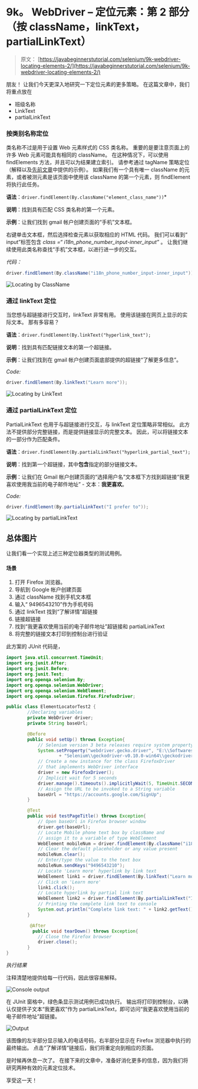 # 9k。 WebDriver – 定位元素：第 2 部分（按 className，linkText，partialLinkText）

> 原文： [https://javabeginnerstutorial.com/selenium/9k-webdriver-locating-elements-2/](https://javabeginnerstutorial.com/selenium/9k-webdriver-locating-elements-2/)

朋友！ 让我们今天更深入地研究一下定位元素的更多策略。 在这篇文章中，我们将重点放在

*   班级名称
*   LinkText
*   partialLinkText

### 按类别名称定位

类名称不过是用于设置 Web 元素样式的 CSS 类名称。 重要的是要注意页面上的许多 Web 元素可能具有相同的 className。 在这种情况下，可以使用 findElements 方法，并且可以为结果建立索引。 请参考通过 tagName 策略定位（解释以及[先前文章](https://javabeginnerstutorial.com/selenium/9j-webdriver-locating-elements-1/)中提供的示例）。 如果我们有一个具有唯一 className 的元素，或者被测元素是该页面中使用该 className 的第一个元素，则 findElement 将执行此任务。

**语法**：`driver.findElement(By.className("element_class_name"))`*

**说明**：找到具有匹配 CSS 类名称的第一个元素。

**示例**：让我们找到 gmail 帐户创建页面的“手机”文本框。

右键单击文本框，然后选择检查元素以获取相应的 HTML 代码。 我们可以看到“ input”标签包含 *class =“ i18n_phone_number_input-inner_input”* 。 让我们继续使用此类名称查找“手机”文本框，以进行进一步的交互。

*代码：*

```java
driver.findElement(By.className("i18n_phone_number_input-inner_input"));
```

![Locating by ClassName](img/35fbb3061abb7c05aa82266e0c5f1ebf.png)

### 通过 linkText 定位

当您想与超链接进行交互时，linkText 非常有用。 使用该链接在网页上显示的实际文本。 那有多容易？

**语法**：`driver.findElement(By.linkText("hyperlink_text");`

**说明**：找到具有匹配链接文本的第一个超链接。

**示例**：让我们找到在 gmail 帐户创建页面底部提供的超链接“了解更多信息”。

*Code:*

```java
driver.findElement(By.linkText("Learn more"));
```

![Locating by LinkText](img/1a2edf43e534f498a4f3275dd5f6e4f3.png)

### 通过 partialLinkText 定位

PartialLinkText 也用于与超链接进行交互，与 linkText 定位策略非常相似。 此方法不提供部分完整链接，而是提供链接显示的完整文本。 因此，可以将链接文本的一部分作为匹配条件。

**语法**：`driver.findElement(By.partialLinkText("hyperlink_partial_text");`

**说明**：找到第一个超链接，其中**包含**指定的部分链接文本。

**示例**：让我们在 Gmail 帐户创建页面的“选择用户名”文本框下方找到超链接“我更喜欢使用我当前的电子邮件地址” - 文本：**我更喜欢**。

*Code:*

```java
driver.findElement(By.partialLinkText("I prefer to"));
```

![Locating by partialLinkText](img/6a482332c4ee93dfee4745bc0fa27f77.png)

## 总体图片

让我们看一个实现上述三种定位器类型的测试用例。

#### 场景

1.  打开 Firefox 浏览器。
2.  导航到 Google 帐户创建页面
3.  通过 className 找到手机文本框
4.  输入“ 9496543210”作为手机号码
5.  通过 linkText 找到“了解详情”超链接
6.  链接超链接
7.  找到“我更喜欢使用当前的电子邮件地址”超链接和 partialLinkText
8.  将完整的链接文本打印到控制台进行验证

此方案的 JUnit 代码是，

```java
import java.util.concurrent.TimeUnit;
import org.junit.After;
import org.junit.Before;
import org.junit.Test;
import org.openqa.selenium.By;
import org.openqa.selenium.WebDriver;
import org.openqa.selenium.WebElement;
import org.openqa.selenium.firefox.FirefoxDriver;

public class ElementLocatorTest2 {
		//Declaring variables
		private WebDriver driver; 
		private String baseUrl;

		@Before
		public void setUp() throws Exception{
			// Selenium version 3 beta releases require system property set up
			System.setProperty("webdriver.gecko.driver", "E:\\Softwares\\"
					+ "Selenium\\geckodriver-v0.10.0-win64\\geckodriver.exe");
			// Create a new instance for the class FirefoxDriver
			// that implements WebDriver interface
			driver = new FirefoxDriver();
			// Implicit wait for 5 seconds
			driver.manage().timeouts().implicitlyWait(5, TimeUnit.SECONDS);
			// Assign the URL to be invoked to a String variable
			baseUrl = "https://accounts.google.com/SignUp";
		}

		@Test
		public void testPageTitle() throws Exception{
			// Open baseUrl in Firefox browser window
			driver.get(baseUrl);
			// Locate Mobile phone text box by className and
			// assign it to a variable of type WebElement
			WebElement mobileNum = driver.findElement(By.className("i18n_phone_number_input-inner_input"));
			// Clear the default placeholder or any value present
			mobileNum.clear();
			// Enter/type the value to the text box
			mobileNum.sendKeys("9496543210");
			// Locate 'Learn more' hyperlink by link text
			WebElement link1 = driver.findElement(By.linkText("Learn more"));
			// Click on 'Learn more'
			link1.click();
			// Locate hyperlink by partial link text
			WebElement link2 = driver.findElement(By.partialLinkText("I prefer to"));
			// Printing the complete link text to console
			System.out.println("Complete link text: " + link2.getText());
		}

		 @After
		  public void tearDown() throws Exception{
			// Close the Firefox browser
			driver.close();
		}
}
```

*执行结果*

注释清楚地提供给每一行代码，因此很容易解释。

![Console output](img/ba6b69d34397c93cbfa5d3246cc4c6bb.png)

在 JUnit 窗格中，绿色条显示测试用例已成功执行。 输出将打印到控制台，以确认仅提供子文本“我更喜欢”作为 partialLinkText，即可访问“我更喜欢使用当前的电子邮件地址”超链接。

![Output](img/ec0d674929c66c5314ee6de72154ea7c.png)

该图像的左半部分显示输入的电话号码，右半部分显示在 Firefox 浏览器中执行的最终输出。 点击“了解详情”链接后，我们将重定向到相应的页面。

是时候再休息一次了。 在接下来的文章中，准备好消化更多的信息，因为我们将研究两种有效的元素定位技术。

享受这一天！

